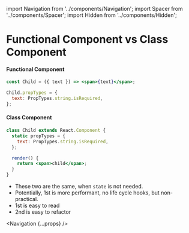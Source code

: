 import Navigation from '../components/Navigation';
import Spacer from '../components/Spacer';
import Hidden from '../components/Hidden';

# Functional Component vs Class Component

#### Functional Component

```jsx
const Child = ({ text }) => <span>{text}</span>;

Child.propTypes = {
  text: PropTypes.string.isRequired,
};
```

<Spacer />

#### Class Component

```jsx
class Child extends React.Component {
  static propTypes = {
    text: PropTypes.string.isRequired,
  };

  render() {
    return <span>child</span>;
  }
}
```

<Hidden>

- These two are the same, when `state` is not needed.
- Potentially, 1st is more performant, no life cycle hooks, but non-practical.
- 1st is easy to read
- 2nd is easy to refactor

</Hidden>

<Navigation {...props} />
